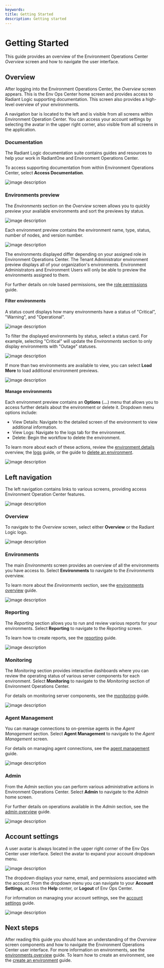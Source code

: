 ```yaml
---
keywords:
title: Getting Started
description: Getting started
---
```

# Getting Started

This guide provides an overview of the Environment Operations Center *Overview* screen and how to navigate the user interface.

## Overview

After logging into the Environment Operations Center, the *Overview* screen appears. This is the Env Ops Center home screen and provides access to Radiant Logic supporting documentation. This screen also provides a high-level overview of your environments. 

A navigation bar is located to the left and is visible from all screens within Environment Operation Center. You can access your account settings by selecting the avatar in the upper right corner, also visible from all screens in the application.

### Documentation

The Radiant Logic documentation suite contains guides and resources to help your work in RadiantOne and Environment Operations Center.

To access supporting documentation from within Environment Operations Center, select **Access Documentation**.

![image description](images/overview-access-docs.png)

### Environments preview

The *Environments* section on the *Overview* screen allows you to quickly preview your available environments and sort the previews by status.

![image description](images/overview-env-preview.png)

Each environment preview contains the environment name, type, status, number of nodes, and version number.

![image description](images/overview-preview-details.png)

The environments displayed differ depending on your assigned role in Environment Operations Center. The Tenant Administrator environment preview displays all of your organization's environments. Environment Administrators and Environment Users will only be able to preview the environments assigned to them.

For further details on role based permissions, see the [role permissions](../admin/role-based-permission/role-based-permissions.md) guide.

#### Filter environments

A status count displays how many environments have a status of "Critical", "Warning", and "Operational".

![image description](images/overview-status-count.png)

To filter the displayed environments by status, select a status card. For example, selecting "Critical" will update the *Environments* section to only display environments with "Outage" statuses.

![image description](images/overview-filter-by-status.png)

If more than two environments are available to view, you can select **Load More** to load additional environment previews.

![image description](images/overview-load-more.png)

#### Manage environments

Each environment preview contains an **Options** (**...**) menu that allows you to access further details about the environment or delete it. Dropdown menu options include:

- View Details: Navigate to the detailed screen of the environment to view additional information.
- View Logs: Navigate to the logs tab for the environment.
- Delete: Begin the workflow to delete the environment.

To learn more about each of these actions, review the [environment details](../environments/environment-details/environment-overview.md) overview, the [logs](../environments/logging/environment-logs.md) guide, or the guide to [delete an environment](../environments/environment-details/delete-environment.md).

![image description](images/overview-options.png)

## Left navigation

The left navigation contains links to various screens, providing access Environment Operation Center features.

![image description](images/overview-left-nav.png)

### Overview

To navigate to the *Overview* screen, select either **Overview** or the Radiant Logic logo.

![image description](images/overview-nav-overview.png)

### Environments

The main *Environments* screen provides an overview of all the environments you have access to. Select **Environments** to navigate to the *Environments* overview.

To learn more about the *Environments* section, see the [environments overview](../environments/environment-overview/environments-overview.md) guide.

![image description](images/overview-nav-env.png)

### Reporting

The *Reporting* section allows you to run and review various reports for your environments. Select **Reporting** to navigate to the *Reporting* screen.

To learn how to create reports, see the [reporting](../reporting/reporting-overview.md) guide.

![image description](images/overview-nav-report.png)

### Monitoring

The *Monitoring* section provides interactive dashboards where you can review the operating status of various server components for each environment. Select **Monitoring** to navigate to the *Monitoring* section of Environment Operations Center.

For details on monitoring server components, see the [monitoring](../monitoring/monitoring-overview.md) guide.

![image description](images/overview-nav-monitor.png)

### Agent Management

You can manage connections to on-premise agents in the *Agent Management* section. Select **Agent Management** to navigate to the *Agent Management* screen.

For details on managing agent connections, see the [agent management](...) guide.

![image description](images/overview-nav-agent.png)

### Admin

From the *Admin* section you can perform various administrative actions in Environment Operations Center. Select **Admin** to navigate to the *Admin* home screen.

For further details on operations available in the *Admin* section, see the [admin overview](../admin/admin-overview.md) guide.

![image description](images/overview-nav-admin.png)

## Account settings

A user avatar is always located in the upper right corner of the Env Ops Center user interface. Select the avatar to expand your account dropdown menu. 

![image description](images/overview-account-icon.png)

The dropdown displays your name, email, and permissions associated with the account. From the dropdown menu you can navigate to your **Account Settings**, access the **Help** center, or **Logout** of Env Ops Center.

For information on managing your account settings, see the [account settings](../admin/account-settings/update-account.md) guide.

![image description](images/overview-account-menu.png)

## Next steps

After reading this guide you should have an understanding of the *Overview* screen components and how to navigate the Environment Operations Center user interface. For more information on environments, see the [environments overview](../environments/environment-overview/environments-overview.md) guide. To learn how to create an environment, see the [create an environment](../environments/environment-overview/create-an-environment.md) guide.
